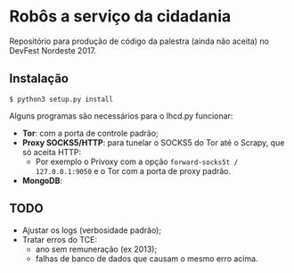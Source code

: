 # Robôs a serviço da cidadania

Repositório para produção de código da palestra (ainda não aceita) no DevFest Nordeste 2017.

## Instalação

    $ python3 setup.py install

Alguns programas são necessários para o lhcd.py funcionar:
  
* **Tor**: com a porta de controle padrão;
* **Proxy SOCKS5/HTTP**: para tunelar o SOCKS5 do Tor até o Scrapy, que só aceita HTTP:
    * Por exemplo o Privoxy com a opção `forward-socks5t / 127.0.0.1:9050` e o Tor com a porta de proxy padrão.
* **MongoDB**:

## TODO

* Ajustar os logs (verbosidade padrão);
* Tratar erros do TCE:
    * ano sem remuneração (ex 2013);
    * falhas de banco de dados que causam o mesmo erro acima.
